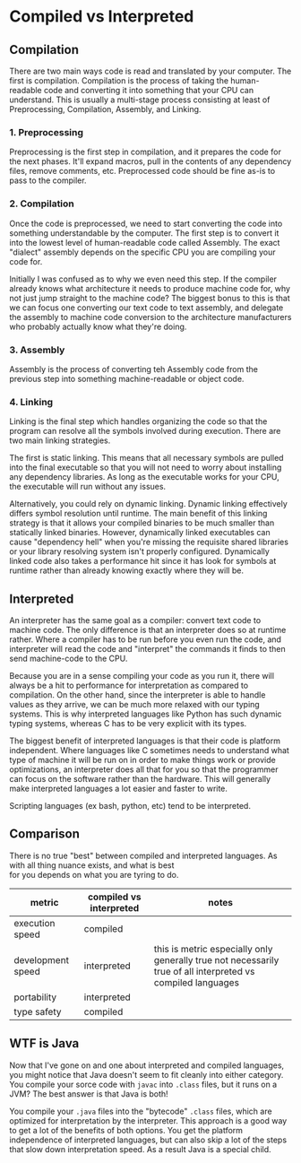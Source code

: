 # Compiled vs Interpreted

## Compilation

There are two main ways code is read and translated by your computer. The first is compilation. Compilation is the
process of taking the human-readable code and converting it into something that your CPU can understand. This is usually
a multi-stage process consisting at least of Preprocessing, Compilation, Assembly, and Linking.

### 1. Preprocessing

Preprocessing is the first step in compilation, and it prepares the code for the next phases. It'll expand macros, pull
in the contents of any dependency files, remove comments, etc. Preprocessed code should be fine as-is to pass to the
compiler.

### 2. Compilation

Once the code is preprocessed, we need to start converting the code into something understandable by the computer. The
first step is to convert it into the lowest level of human-readable code called Assembly. The exact "dialect" assembly
depends on the specific CPU you are compiling your code for.

Initially I was confused as to why we even need this step. If the compiler already knows what architecture it needs to
produce machine code for, why not just jump straight to the machine code? The biggest bonus to this is that we can focus
one converting our text code to text assembly, and delegate the assembly to machine code conversion to the architecture
manufacturers who probably actually know what they're doing.

### 3. Assembly

Assembly is the process of converting teh Assembly code from the previous step into something machine-readable or object
code.

### 4. Linking

Linking is the final step which handles organizing the code so that the program can resolve all the symbols involved
during execution. There are two main linking strategies.

The first is static linking. This means that all necessary symbols are pulled into the final executable so that you will
not need to worry about installing any dependency libraries. As long as the executable works for your CPU, the
executable will run without any issues.

Alternatively, you could rely on dynamic linking. Dynamic linking effectively differs symbol resolution until runtime.
The main benefit of this linking strategy is that it allows your compiled binaries to be much smaller than statically
linked binaries. However, dynamically linked executables can cause "dependency hell" when you're missing the requisite
shared libraries or your library resolving system isn't properly configured. Dynamically linked code also takes a
performance hit since it has look for symbols at runtime rather than already knowing exactly where they will be.

## Interpreted

An interpreter has the same goal as a compiler: convert text code to machine code. The only difference is that an
interpreter does so at runtime rather. Where a compiler has to be run before you even run the code, and interpreter will
read the code and "interpret" the commands it finds to then send machine-code to the CPU.

Because you are in a sense compiling your code as you run it, there will always be a hit to performance for
interpretation as compared to compilation. On the other hand, since the interpreter is able to handle values as they
arrive, we can be much more relaxed with our typing systems. This is why interpreted languages like Python has such
dynamic typing systems, whereas C has to be very explicit with its types.

The biggest benefit of interpreted languages is that their code is platform independent. Where languages like C
sometimes needs to understand what type of machine it will be run on in order to make things work or provide
optimizations, an interpreter does all that for you so that the programmer can focus on the software rather than the
hardware. This will generally make interpreted languages a lot easier and faster to write.

Scripting languages (ex bash, python, etc) tend to be interpreted.

## Comparison

There is no true "best" between compiled and interpreted languages. As with all thing nuance exists, and what is best\
for you depends on what you are tyring to do.

| metric            | compiled vs interpreted | notes                                                                                                       |
|-------------------|-------------------------|-------------------------------------------------------------------------------------------------------------|
| execution speed   | compiled                |                                                                                                             |
| development speed | interpreted             | this is metric especially only generally true not necessarily true of all interpreted vs compiled languages |
| portability       | interpreted             |                                                                                                             |
| type safety       | compiled                |                                                                                                             |

## WTF is Java

Now that I've gone on and one about interpreted and compiled languages, you might notice that Java doesn't seem to fit
cleanly into either category. You compile your sorce code with `javac` into `.class` files, but it runs on a JVM?
The best answer is that Java is both!

You compile your `.java` files into the "bytecode" `.class` files, which are optimized for interpretation by the
interpreter. This approach is a good way to get a lot of the benefits of both options. You get the platform independence
of interpreted languages, but can also skip a lot of the steps that slow down interpretation speed. As a result Java is
a special child.

